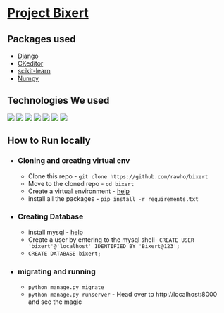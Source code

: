 # [Project Bixert](https://bixert.xyz/)

## Packages used 
- [Django](https://www.djangoproject.com/)
- [CKeditor](https://ckeditor.com/)
- [scikit-learn](https://scikit-learn.org/stable/)
- [Numpy](https://numpy.org/)

## Technologies We used
![](https://img.shields.io/badge/DJANGO-5da673?style=for-the-badge&logo=django&logoColor=white)
![](https://img.shields.io/badge/sklearn-ed9437?style=for-the-badge&logo=scikit-learn&logoColor=white)
![](https://img.shields.io/badge/HTML5-E34F26?style=for-the-badge&logo=html5&logoColor=white)
![](https://img.shields.io/badge/JavaScript-F7DF1E?style=for-the-badge&logo=javascript&logoColor=black)
![](https://img.shields.io/badge/CSS3-1572B6?style=for-the-badge&logo=css3&logoColor=white)
![](https://img.shields.io/badge/Sass-CC6699?style=for-the-badge&logo=sass&logoColor=white)
![](https://img.shields.io/badge/FireBase-3997de?style=for-the-badge&logo=firebase&logoColor=f6be0f)


## How to Run locally

- ### Cloning and creating virtual env
  - Clone this repo - `git clone https://github.com/rawho/bixert`
  - Move to the cloned repo - `cd bixert`
  - Create a virtual environment - [help](https://packaging.python.org/guides/installing-using-pip-and-virtual-environments/#creating-a-virtual-environment)
  - install all the packages - `pip install -r requirements.txt`
- ### Creating Database
  - install mysql - [help](https://www.javatpoint.com/how-to-install-mysql)
  - Create a user by entering to the mysql shell- `CREATE USER 'bixert'@'localhost' IDENTIFIED BY 'Bixert@123';`
  - `CREATE DATABASE bixert;`
- ### migrating and running
  - `python manage.py migrate`
  - `python manage.py runserver` - Head over to http://localhost:8000 and see the magic 

